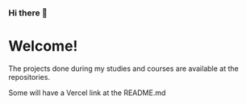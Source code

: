 ### Hi there 👋
<h1>Welcome!</h1>
<p>The projects done during my studies and courses are available at the repositories.</p>
<p>Some will have a Vercel link at the README.md</p>
